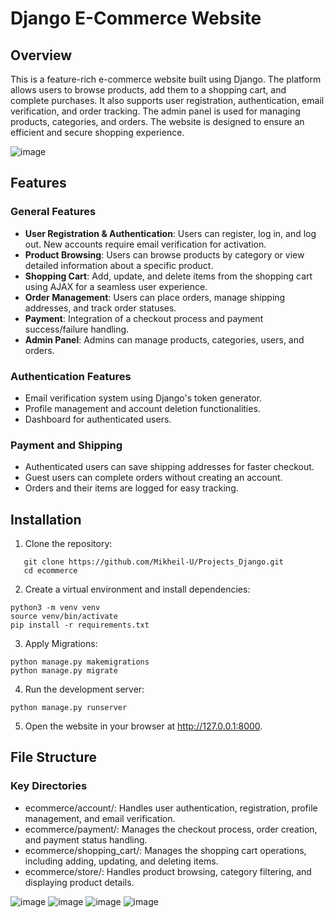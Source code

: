 # Django E-Commerce Website

## Overview

This is a feature-rich e-commerce website built using Django. The platform allows users to browse products, add them to a shopping cart, and complete purchases. It also supports user registration, authentication, email verification, and order tracking. The admin panel is used for managing products, categories, and orders. The website is designed to ensure an efficient and secure shopping experience.

![image](https://github.com/user-attachments/assets/d3c0a363-5791-4b89-8d4e-f514089ebfaf)


## Features

### General Features
- **User Registration & Authentication**: Users can register, log in, and log out. New accounts require email verification for activation.
- **Product Browsing**: Users can browse products by category or view detailed information about a specific product.
- **Shopping Cart**: Add, update, and delete items from the shopping cart using AJAX for a seamless user experience.
- **Order Management**: Users can place orders, manage shipping addresses, and track order statuses.
- **Payment**: Integration of a checkout process and payment success/failure handling.
- **Admin Panel**: Admins can manage products, categories, users, and orders.

### Authentication Features
- Email verification system using Django's token generator.
- Profile management and account deletion functionalities.
- Dashboard for authenticated users.

### Payment and Shipping
- Authenticated users can save shipping addresses for faster checkout.
- Guest users can complete orders without creating an account.
- Orders and their items are logged for easy tracking.

## Installation

1. Clone the repository:
```
   git clone https://github.com/Mikheil-U/Projects_Django.git
   cd ecommerce
```
2. Create a virtual environment and install dependencies:
```
python3 -m venv venv
source venv/bin/activate
pip install -r requirements.txt
```
3. Apply Migrations: 
```
python manage.py makemigrations
python manage.py migrate
```
4. Run the development server:
```
python manage.py runserver
```
5. Open the website in your browser at http://127.0.0.1:8000.

## File Structure
### Key Directories
* ecommerce/account/: Handles user authentication, registration, profile management, and email verification.
* ecommerce/payment/: Manages the checkout process, order creation, and payment status handling.
* ecommerce/shopping_cart/: Manages the shopping cart operations, including adding, updating, and deleting items.
* ecommerce/store/: Handles product browsing, category filtering, and displaying product details.

![image](https://github.com/user-attachments/assets/5dbde05c-9759-4811-882f-eecadb75ace2)
![image](https://github.com/user-attachments/assets/9a55e3d9-2fcc-49bb-95fb-934d60688c0d)
![image](https://github.com/user-attachments/assets/88d19629-fd7f-4570-bac3-74eb6b9a666d)
![image](https://github.com/user-attachments/assets/280cff38-a251-4719-a8e8-f8543769c83c)





















